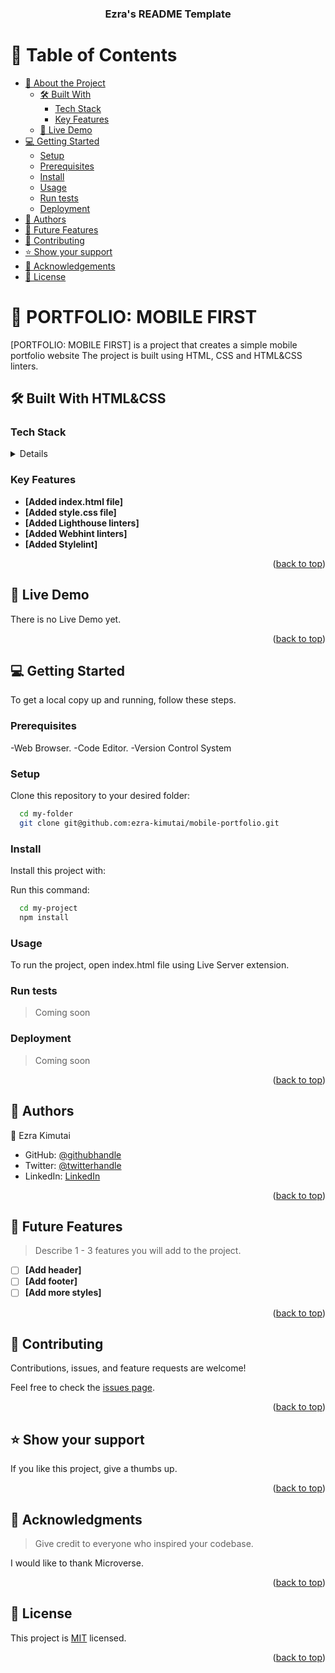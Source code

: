 <a name="readme-top"></a>

<div align="center">
  <h3><b>Ezra's README Template</b></h3>
</div>

# 📗 Table of Contents

- [📖 About the Project](#about-project)
  - [🛠 Built With](#built-with)
    - [Tech Stack](#tech-stack)
    - [Key Features](#key-features)
  - [🚀 Live Demo](#live-demo)
- [💻 Getting Started](#getting-started)
  - [Setup](#setup)
  - [Prerequisites](#prerequisites)
  - [Install](#install)
  - [Usage](#usage)
  - [Run tests](#run-tests)
  - [Deployment](#deployment)
- [👥 Authors](#authors)
- [🔭 Future Features](#future-features)
- [🤝 Contributing](#contributing)
- [⭐️ Show your support](#support)
- [🙏 Acknowledgements](#acknowledgements)
- [📝 License](#license)

# 📖 PORTFOLIO: MOBILE FIRST <a name="about-project"></a>

[PORTFOLIO: MOBILE FIRST] is a project that creates a simple mobile portfolio website
The project is built using HTML, CSS and HTML&CSS linters.

## 🛠 Built With <a name="built-with">HTML&CSS</a>

### Tech Stack <a name="tech-stack"></a>

<details>
  <ul>
    <li><a href="#">HTML</a></li>
    <li><a href="#">CSS</a></li>
    <li><a href="#">Linters</a></li>
  </ul>
</details>

### Key Features <a name="key-features"></a>

- **[Added index.html file]**
- **[Added style.css file]**
- **[Added Lighthouse linters]**
- **[Added Webhint linters]**
- **[Added Stylelint]**

<p align="right">(<a href="#readme-top">back to top</a>)</p>

## 🚀 Live Demo <a name="live-demo"></a>

There is no Live Demo yet.

<p align="right">(<a href="#readme-top">back to top</a>)</p>

## 💻 Getting Started <a name="getting-started"></a>

To get a local copy up and running, follow these steps.

### Prerequisites

 -Web Browser.
 -Code Editor.
 -Version Control System

### Setup

Clone this repository to your desired folder:

```sh
  cd my-folder
  git clone git@github.com:ezra-kimutai/mobile-portfolio.git
```

### Install

Install this project with:

Run this command:

```sh
  cd my-project
  npm install
```

### Usage

To run the project, open index.html file using Live Server extension.

### Run tests

>Coming soon

### Deployment

>Coming soon

<p align="right">(<a href="#readme-top">back to top</a>)</p>

## 👥 Authors <a name="authors"></a>

👤 Ezra Kimutai

- GitHub: [@githubhandle](https://github.com/ezra-kimutai)
- Twitter: [@twitterhandle](https://twitter.com/ezrakimutai21)
- LinkedIn: [LinkedIn](https://www.linkedin.com/in/ezra-kimutai-8a2938258/)

<p align="right">(<a href="#readme-top">back to top</a>)</p>

## 🔭 Future Features <a name="future-features"></a>

> Describe 1 - 3 features you will add to the project.

- [ ] **[Add header]**
- [ ] **[Add footer]**
- [ ] **[Add more styles]**

<p align="right">(<a href="#readme-top">back to top</a>)</p>

## 🤝 Contributing <a name="contributing"></a>

Contributions, issues, and feature requests are welcome!

Feel free to check the [issues page](../../issues/).

<p align="right">(<a href="#readme-top">back to top</a>)</p>

## ⭐️ Show your support <a name="support"></a>

If you like this project, give a thumbs up.

<p align="right">(<a href="#readme-top">back to top</a>)</p>

## 🙏 Acknowledgments <a name="acknowledgements"></a>

> Give credit to everyone who inspired your codebase.

I would like to thank Microverse.

<p align="right">(<a href="#readme-top">back to top</a>)</p>

## 📝 License <a name="license"></a>

This project is [MIT](./LICENSE) licensed.

<p align="right">(<a href="#readme-top">back to top</a>)</p>